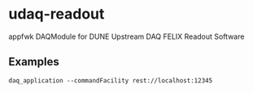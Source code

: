 # udaq-readout
appfwk DAQModule for DUNE Upstream DAQ FELIX Readout Software

## Examples 

    daq_application --commandFacility rest://localhost:12345
